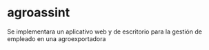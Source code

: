 # agroassint
Se implementara un aplicativo web y de escritorio para la gestión de empleado en una agroexportadora
